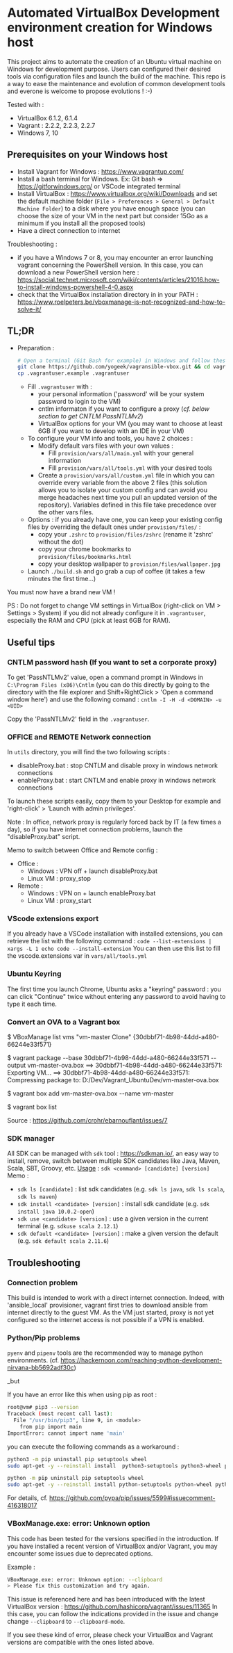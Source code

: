 # Automated VirtualBox Development environment creation for Windows host

This project aims to automate the creation of an Ubuntu virtual machine on Windows for development purpose.
Users can configured their desired tools via configuration files and launch the build of the machine.
This repo is a way to ease the maintenance and evolution of common development tools and everone is welcome to propose evolutions ! :-)

Tested with :

- VirtualBox 6.1.2, 6.1.4
- Vagrant : 2.2.2, 2.2.3, 2.2.7
- Windows 7, 10

## Prerequisites on your Windows host

- Install Vagrant for Windows : https://www.vagrantup.com/
- Install a bash terminal for Windows. Ex: Git bash => https://gitforwindows.org/ or VSCode integrated terminal
- Install VirtualBox : https://www.virtualbox.org/wiki/Downloads and set the default machine folder (`File > Preferences > General > Default Machine Folder`) to a disk where you have enough space (you can choose the size of your VM in the next part but consider 15Go as a minimum if you install all the proposed tools)
- Have a direct connection to internet

Troubleshooting : 
- if you have a Windows 7 or 8, you may encounter an error launching vagrant concerning the PowerShell version.
In this case, you can download a new PowerShell version here : https://social.technet.microsoft.com/wiki/contents/articles/21016.how-to-install-windows-powershell-4-0.aspx
- check that the VirtualBox installation directory in in your PATH : https://www.roelpeters.be/vboxmanage-is-not-recognized-and-how-to-solve-it/

## TL;DR

- Preparation :

  ```bash 
  # Open a terminal (Git Bash for example) in Windows and follow these steps
  git clone https://github.com/yogeek/vagransible-vbox.git && cd vagransible-vbox
  cp .vagrantuser.example .vagrantuser
  ```

  - Fill `.vagrantuser` with :
    - your personal information ('password' will be your system password to login to the VM)
    - cntlm informaton if you want to configure a proxy (*cf. below section to get CNTLM PassNTLMv2*)
    - VirtualBox options for your VM (you may want to choose at least 6GB if you want to develop with an IDE in your VM)
  - To configure your VM info and tools, you have 2 choices :
    - Modify default vars files with your own values :
      - Fill `provision/vars/all/main.yml` with your general information
      - Fill `provision/vars/all/tools.yml` with your desired tools
    - Create a `provision/vars/all/custom.yml` file in which you can override every variable from the above 2 files (this solution allows you to isolate your custom config and can avoid you merge headaches next time you pull an updated version of the repository). Variables defined in this file take precedence over the other vars files.
  - Options : if you already have one, you can keep your existing config files by overriding the default ones under `provision/files/` :  
    - copy your `.zshrc` to `provision/files/zshrc` (rename it 'zshrc' without the dot)
    - copy your chrome bookmarks to `provision/files/bookmarks.html`
    - copy your desktop wallpaper to `provision/files/wallpaper.jpg`
  - Launch `./build.sh` and go grab a cup of coffee (it takes a few minutes the first time...)

You must now have a brand new VM !

PS : Do not forget to change VM settings in VirtualBox (right-click on VM > Settings > System) if you did not already configure it in `.vagrantuser`, especially the RAM and CPU (pick at least 6GB for RAM).

## Useful tips

### CNTLM password hash (If you want to set a corporate proxy)

To get 'PassNTLMv2' value, open a command prompt in Windows in `C:\Program Files (x86)\Cntlm` (you can do this directly by going to the directory with the file explorer and Shift+RightClick > 'Open a command window here') and use the following comand :
`cntlm -I -H -d <DOMAIN> -u <UID>`

Copy the 'PassNTLMv2' field in the `.vagrantuser`.

### OFFICE and REMOTE Network connection  

In `utils` directory, you will find the two following scripts :

- disableProxy.bat : stop CNTLM and disable proxy in windows network connections
- enableProxy.bat  : start CNTLM and enable proxy in windows network connections

To launch these scripts easily, copy them to your Desktop for example and 'right-click' > 'Launch with admin privileges'.

Note : In office, network proxy is regularly forced back by IT (a few times a day), so if you have internet connection problems, launch the "disableProxy.bat" script.

Memo to switch between Office and Remote config :

- Office :
  * Windows : VPN off + launch disableProxy.bat
  * Linux VM : proxy_stop
- Remote :
  * Windows : VPN on + launch enableProxy.bat
  * Linux VM : proxy_start

### VScode extensions export

If you already have a VSCode installation with installed extensions, you can retrieve the list with the following command :
`code --list-extensions | xargs -L 1 echo code --install-extension`
You can then use this list to fill the vscode.extensions var in `vars/all/tools.yml`

### Ubuntu Keyring

The first time you launch Chrome, Ubuntu asks a "keyring" password : you can click "Continue" twice without entering any password to avoid having to type it each time.

### Convert an OVA to a Vagrant box

$ VBoxManage list vms
"vm-master Clone" {30dbbf71-4b98-44dd-a480-66244e33f571}

$ vagrant package --base 30dbbf71-4b98-44dd-a480-66244e33f571 --output vm-master-ova.box
==> 30dbbf71-4b98-44dd-a480-66244e33f571: Exporting VM...
==> 30dbbf71-4b98-44dd-a480-66244e33f571: Compressing package to: D:/Dev/Vagrant_UbuntuDev/vm-master-ova.box

$ vagrant box add vm-master-ova.box --name vm-master

$ vagrant box list

Source : https://github.com/crohr/ebarnouflant/issues/7

### SDK manager

All SDK can be managed with `sdk` tool : https://sdkman.io/, an easy way to install, remove, switch between multiple SDK candidates like Java, Maven, Scala, SBT, Groovy, etc.
[Usage](https://sdkman.io/usage) : `sdk <command> [candidate] [version]`
Memo :

- `sdk ls [candidate]`                : list sdk candidates (e.g. `sdk ls java`, `sdk ls scala`, `sdk ls maven`)
- `sdk install <candidate> [version]` : install sdk candidate (e.g. `sdk install java 10.0.2-open`)
- `sdk use <candidate> [version]`     : use a given version in the current terminal (e.g. `sdkuse scala 2.12.1`)
- `sdk default <candidate> [version]` : make a given version the default (e.g. `sdk default scala 2.11.6`)

## Troubleshooting

### Connection problem

This build is intended to work with a direct internet connection.
Indeed, with 'ansible_local' provisioner, vagrant first tries to download ansible from internet directly to the guest VM. As the VM just started, proxy is not yet configured so the internet access is not possible if a VPN is enabled.

### Python/Pip problems

`pyenv` and `pipenv` tools are the recommended way to manage python environments.
(cf. https://hackernoon.com/reaching-python-development-nirvana-bb5692adf30c)

_but

If you have an error like this when using pip as root :

```bash
root@vm# pip3 --version
Traceback (most recent call last):
  File "/usr/bin/pip3", line 9, in <module>
    from pip import main
ImportError: cannot import name 'main'
```

you can execute the following commands as a workaround :

```bash
python3 -m pip uninstall pip setuptools wheel
sudo apt-get -y --reinstall install  python3-setuptools python3-wheel python3-pip

python -m pip uninstall pip setuptools wheel
sudo apt-get -y --reinstall install python-setuptools python-wheel python-pip 
```

For details, cf. https://github.com/pypa/pip/issues/5599#issuecomment-416318017

### VBoxManage.exe: error: Unknown option

This code has been tested for the versions specified in the introduction. If you have installed a recent version of VirtualBox and/or Vagrant, you may encounter some issues due to deprecated options.

Example :

```bash
VBoxManage.exe: error: Unknown option: --clipboard
> Please fix this customization and try again.
```

This issue is referenced here and has been introduced with the latest VirtualBox version : https://github.com/hashicorp/vagrant/issues/11365
In this case, you can follow the indications provided in the issue and change change `--clipboard` to `--clipboard-mode`.

If you see these kind of error, please check your VirtualBox and Vagrant versions are compatible with the ones listed above.
